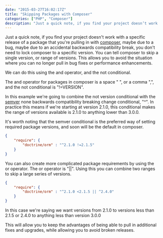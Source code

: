 ```yaml
---
date: "2015-03-27T16:02:17Z"
title: "Skipping Packages with Composer"
categories: ["PHP", "Composer"]
description: "Just a quick note, if you find your project doesn’t work with a specific release of a package that you’re pulling in with composer, maybe due to a bug, maybe due to an accidental backwards compatibility break, you don’t need to lock composer to a specific version. You can tell composer to skip a single version, or range of versions. This allows you to avoid the situation where you can no longer pull in bug fixes or performance enhancements."
---
```


Just a quick note, if you find your project doesn't work with a specific release of a package that you're pulling in with [composer](https://getcomposer.org), maybe due to a bug, maybe due to an accidental backwards compatibility break, you don't need to lock composer to a specific version. You can tell composer to skip a single version, or range of versions. This allows you to avoid the situation where you can no longer pull in bug fixes or performance enhancements.

We can do this using the and operator, and the not conditional.

The and operator for packages in composer is a space " ", or a comma ",", and the not conditional is "!=VERSION".

In this example we're going to combine the not version conditional with the [semver](https://semver.io) none backwards compatibility breaking change conditional, "^". In practice this means if we're starting at version 2.1.0, this conditional makes the range of versions available is 2.1.0 to anything lower than 3.0.0.

It's worth noting that the semver conditional is the preferred way of setting required package versions, and soon will be the default in composer.

``` json
{
    "require": {
        "doctrine/orm" : "^2.1.0 !=2.1.5"
    }
}
```

You can also create more complicated package requirements by using the or operator. The or operator is "||". Using this you can combine two ranges to skip a large series of versions.

``` json
{
    "require": {
        "doctrine/orm" : "^2.1.0 <2.1.5 || ^2.4.0"
    }
}
```

In this case we're saying we want versions from 2.1.0 to versions less than 2.1.5 or 2.4.0 to anything less than version 3.0.0

This will allow you to keep the advantages of being able to pull in additional fixes and upgrades, while allowing you to avoid broken releases.
